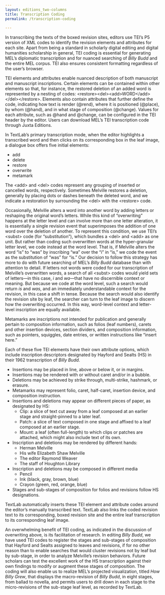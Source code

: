 ```yaml
---
layout: editions_two-columns
title: Transcription Coding
permalink: /transcription-coding
 
---
```

In transcribing the texts of the boxed revision sites, editors use TEI’s P5 version of XML codes to identify the revision elements and attributes for each site. Apart from being a standard in scholarly digital editing and digital humanities scholarship in general, TEI coding is essential for generating MEL’s diplomatic transcription and for nuanced searching of  _Billy Budd_  and the entire MEL corpus. TEI also ensures consistent formatting regardless of the user’s browser.

TEI elements and attributes enable nuanced description of both manuscript and manuscript inscriptions. Certain elements can be contained within other elements so that, for instance, the restored deletion of an added word is represented by a nesting of codes: &#60;restore&#62;&#60;del&#62;&#60;add&#62;WORD&#60;/add&#62;&#60;/del&#62;&#60;/restore&#62;. Elements also contain attributes that further define the code, indicating how text is render (@rend), where it is positioned (@place), by whom (@hand), and in what stage of composition (@change). Values for each attribute, such as @hand and @change, can be configured in the TEI header by the editor. Users can download MEL’s TEI transcription code through Juxta Editions.

In TextLab’s primary transcription mode, when the editor highlights a transcribed word and then clicks on its corresponding box in the leaf image, a dialogue box offers five initial elements:

-   add
-   delete
-   restore
-   overwrite
-   metamark

The &#60;add&#62; and &#60;del&#62; codes represent any grouping of inserted or cancelled words, respectively. Sometimes Melville restores a deletion, generally by placing dots or dashes beneath the deleted word, and we indicate a restoration by surrounding the &#60;del&#62; with the &#60;restore&#62; code.

Occasionally, Melville alters a word into another word by adding letters or reshaping the original word’s letters. While this kind of “overwriting” happens at the letter level and can involve more than one letter alteration, it is essentially a single revision event that superimposes the addition of one word over the deletion of another. To represent this condition, we use TEI’s &#60;subst&#62; code (for “substitution”), which bundles a &#60;del&#62; and &#60;add&#62; as one unit. But rather than coding such overwritten words at the hyper-granular letter level, we code instead at the word level. That is, if Melville alters the word “is” to “was” by inscribing “wa” over the “i” in “is,” we code the event as the substitution of “was” for “is.” Our decision to follow this strategy has more to do with future searching of MEL’s  _Billy Budd_  database than with attention to detail. If letters not words were coded for our transcription of Melville’s overwritten words, a search of all &#60;subst&#62; codes would yield sets of letters—in this case,  _i_  and  _wa_—that have no discernible context or meaning. But because we code at the word level, such a search would return  _is_  and  _was_, and an immediately understandable context for the revision, in this case a shift in tense. Because the search would also identify the revision site by leaf, the searcher can turn to the leaf image to discern how the overwriting occurred. In this way, word-level context and letter-level inscription are equally available.

Metamarks are inscriptions not intended for publication and generally pertain to composition information, such as folios (leaf numbers), carets and other insertion devices, section dividers, and composition information, such as pointers, squiggles, date entries, or written instructions like “insert here.”

Each of these five TEI elements have their own attribute options, which include inscription descriptors designated by Hayford and Sealts (HS) in their 1962 transcription of  _Billy Budd_.

-   Insertions may be placed in line, above or below it, or in margins.
-   Insertions may be rendered with or without caret and/or in a bubble.
-   Deletions may be achieved by strike through, multi-strike, hashmark, or erasure.
-   Metamarks may represent folio, caret, half-caret, insertion device, and composition instruction.
-   Insertions and deletions may appear on different pieces of paper, as designated by HS:
    -   Clip: a slice of text cut away from a leaf composed at an earlier stage and straight-pinned to a later leaf.
    -   Patch: a slice of text composed in one stage and affixed to a leaf composed at an earlier stage.
    -   Mount: a leaf (often full-length) to which clips or patches are attached, which might also include text of its own.
-   Inscription and deletions may be rendered by different hands:
    -   Herman Melville
    -   His wife Elizabeth Shaw Melville
    -   The editor Raymond Weaver
    -   The staff of Houghton Library
-   Inscription and deletions may be composed in different media
    -   Pencil
    -   Ink (black, gray, brown, blue)
    -   Crayon (green, red, orange, blue)
-   Stages and sub-stages of composition for folios and revisions follow HS designations.

TextLab automatically inserts these TEI element and attribute codes around the editor’s manually transcribed text. TextLab also links the coded revision text to its corresponding, boxed revision site and the entire leaf transcription to its corresponding leaf image.

An overwhelming benefit of TEI coding, as indicated in the discussion of overwriting above, is its facilitation of research. In editing  _Billy Budd_, we have used TEI codes to register the stages and sub-stages of composition that Hayford and Sealts assigned to leaves and revisions, if for no other reason than to enable searches that would cluster revisions not by leaf but by sub-stage, in order to analyze Melville’s revision behaviors. Future scholars can test the excellent work of the HS transcription against their own findings to modify or augment these stages of composition. The coding will also enable us to realize MEL’s projected visualization, titled  _How Billy Grew_, that displays the macro-revision of  _Billy Budd_, in eight stages, from ballad to novella, and permits users to drill down in each stage to the micro-revisions of the sub-stage leaf level, as recorded by TextLab.